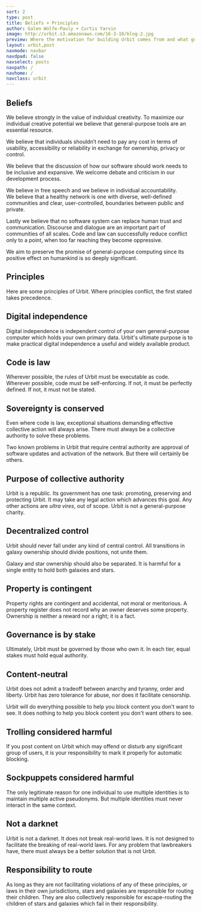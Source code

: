```yaml
---
sort: 2
type: post
title: Beliefs + Principles
author: Galen Wolfe-Pauly + Curtis Yarvin
image: http://urbit.s3.amazonaws.com/16-3-10/blog-2.jpg
preview: Where the motivation for building Urbit comes from and what guides its forward progress.  
layout: urbit,post
navmode: navbar
navdpad: false
navselect: posts
navpath: /
navhome: /
navclass: urbit
---
```


## Beliefs

We believe strongly in the value of individual creativity.  To
maximize our individual creative potential we believe that
general-purpose tools are an essential resource.

We believe that individuals shouldn’t need to pay any cost in terms of
usability, accessibility or reliability in exchange for ownership, privacy or
control.  

We believe that the discussion of how our software should work needs to be inclusive and expansive.  We welcome debate and criticism in our development process.

We believe in free speech and we believe in individual accountability.  
We believe that a healthy network is one with diverse, well-defined
communities and clear, user-controlled, boundaries between public and
private.  

Lastly we believe that no software system can replace human trust and
communication.  Discourse and dialogue are an important part of communities
of all scales.  Code and law can successfully reduce conflict only to a
point, when too far reaching they become oppressive.  

We aim to preserve the promise of general-purpose computing since its
positive effect on humankind is so deeply significant.

## Principles

Here are some principles of Urbit.  Where principles conflict,
the first stated takes precedence.

## Digital independence

Digital independence is independent control of your own
general-purpose computer which holds your own primary data.
Urbit's ultimate purpose is to make practical digital
independence a useful and widely available product.

## Code is law

Wherever possible, the rules of Urbit must be executable as code.
Wherever possible, code must be self-enforcing.  If not, it must
be perfectly defined.  If not, it must not be stated.

## Sovereignty is conserved

Even where code is law, exceptional situations demanding
effective collective action will always arise.  There must
always be a collective authority to solve these problems.

Two known problems in Urbit that require central authority are
approval of software updates and activation of the network.  But
there will certainly be others.

## Purpose of collective authority

Urbit is a republic.  Its government has one task: promoting,
preserving and protecting Urbit.  It may take any legal action
which advances this goal.  Any other actions are *ultra vires*,
out of scope.  Urbit is not a general-purpose charity.

## Decentralized control

Urbit should never fall under any kind of central control.  All
transitions in galaxy ownership should divide positions, not
unite them.

Galaxy and star ownership should also be separated.  It is
harmful for a single entity to hold both galaxies and stars.

## Property is contingent

Property rights are contingent and accidental, not moral or
meritorious.  A property register does not record why an owner
deserves some property.  Ownership is neither a reward nor a
right; it is a fact.

## Governance is by stake

Ultimately, Urbit must be governed by those who own it.  In each
tier, equal stakes must hold equal authority.

## Content-neutral

Urbit does not admit a tradeoff between anarchy and tyranny,
order and liberty.  Urbit has zero tolerance for abuse, nor does
it facilitate censorship.

Urbit will do everything possible to help you block content you
don't want to see.  It does nothing to help you block content you
don't want others to see.

## Trolling considered harmful

If you post content on Urbit which may offend or disturb any
significant group of users, it is your responsibility to mark it
properly for automatic blocking.

## Sockpuppets considered harmful

The only legitimate reason for one individual to use multiple
identities is to maintain multiple active pseudonyms.  But
multiple identities must never interact in the same context.

## Not a darknet

Urbit is not a darknet.  It does not break real-world laws.  It
is not designed to facilitate the breaking of real-world laws.
For any problem that lawbreakers have, there must always be a
better solution that is not Urbit.

## Responsibility to route

As long as they are not facilitating violations of any of these
principles, or laws in their own jurisdictions, stars and
galaxies are responsible for routing their children.  They are
also collectively responsible for escape-routing the children of
stars and galaxies which fail in their responsibility.

